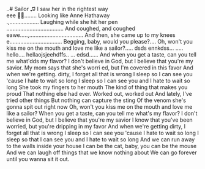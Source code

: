..# Sailor
♫ 
I saw her in the rightest way <br>  eee
🎵🎶........
Looking like Anne Hathaway <br>.,...................
Laughing while she hit her pen <br>.....................................
And coughed, and coughed <br>eawe.....,...................................
And then, she came up to my knees <br>e..................................
Begging, baby, would you please?....
Oh, won't you kiss me on the mouth and love me like a sailor?.....
dsds ennkdss...
.....
hello....
hellaojsjeehdffs..
...
edsd......
 And when you get a taste, can you tell me what'dds my flavor?
I don't believe in God, but I believe that you're my savior.
My mom says that she's worri ed, but I'm covered in this favor
And when we're getting. dirty, I forget all that is wrong
I sleep so I can see you 'cause I hate to wait so long
I sleep so I can see you and I hate to wait so long
She took my fingers to her mouth
The kind of thing that makes you proud
That nothing else had ever.
Worked out, worked out
And lately, I've tried other things
But nothing can capture the sting
Of the venom she's gonna spit out right now
Oh, won't you kiss me on the mouth and love me like a sailor?
When you get a taste, can you tell me what's my flavor?
I don't believe in God, but I believe that you're my savior
I know that you've been worried, but you're dripping in my favor
And when we're getting dirty, I forget all that is wrong
I sleep so I can see you 'cause I hate to wait so long
I sleep so that I can see you and I hate to wait so long
And we can run away to the walls inside your house
I can be the cat, baby, you can be the mouse
And we can laugh off things that we know nothing about
We can go forever until you wanna sit it out.
<!--
geeznsns

